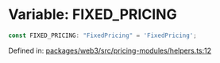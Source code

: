 # Variable: FIXED\_PRICING

```ts
const FIXED_PRICING: "FixedPricing" = 'FixedPricing';
```

Defined in: [packages/web3/src/pricing-modules/helpers.ts:12](https://github.com/towns-protocol/towns/blob/0db1fd0ac7258e8db8cedfb6183e8eade8284fa1/packages/web3/src/pricing-modules/helpers.ts#L12)
